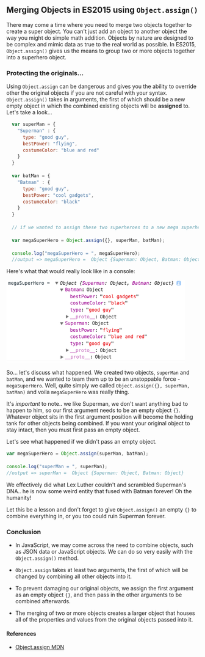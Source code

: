 ## Merging Objects in ES2015 using `Object.assign()`

There may come a time where you need to merge two objects together to create a super object. You can't just add an object to another object the way you might do simple math addition. Objects by nature are designed to be complex and mimic data as true to the real world as possible. In ES2015, `Object.assign()` gives us the means to group two or more objects together into a superhero object.

### Protecting the originals...
  Using `Object.assign` can be dangerous and gives you the ability to override other the original objects if you are not careful with your syntax. `Object.assign()` takes in arguments, the first of which should be a new empty object in which the combined existing objects will be **assigned** to. Let's take a look...

```js
  var superMan = {
    "Superman" : {
      type: "good guy",
      bestPower: "flying",
      costumeColor: "blue and red"
    }
  }

  var batMan = {
    "Batman" : {
      type: "good guy",
      bestPower: "cool gadgets",
      costumeColor: "black"
    }
  }

  // if we wanted to assign these two superheroes to a new mega superhero object, we can!

  var megaSuperHero = Object.assign({}, superMan, batMan);

  console.log("megaSuperHero = ", megaSuperHero);
  //output => megaSuperHero =  Object {Superman: Object, Batman: Object}
```

Here's what that would really look like in a console:

![Object.assign](./assign.png)

So... let's discuss what happened. We created two objects, `superMan` and `batMan`, and we wanted to team them up to be an unstoppable force - `megaSuperHero`. Well, quite simply we called `Object.assign({}, superMan, batMan)` and voila `megaSuperHero` was really thing.

  It's *important* to note.. we like Superman, we don't want anything bad to happen to him, so our first argument needs to be an empty object `{}`. Whatever object sits in the first argument position will become the holding tank for other objects being combined. If you want your original object to stay intact, then you must first pass an empty object.

Let's see what happened if we didn't pass an empty object.

```js
var megaSuperHero = Object.assign(superMan, batMan);

console.log("superMan = ", superMan);
//output => superMan =  Object {Superman: Object, Batman: Object}
```

We effectively did what Lex Luther couldn't and scrambled Superman's DNA.. he is now some weird entity that fused with Batman forever! Oh the humanity!

Let this be a lesson and don't forget to give `Object.assign()` an empty `{}` to combine everything in, or you too could ruin Superman forever.


### Conclusion
* In JavaScript, we may come across the need to combine objects, such as JSON data or JavaScript objects. We can do so very easily with the `Object.assign()` method.

* `Object.assign` takes at least two arguments, the first of which will be changed by combining all other objects into it.

* To prevent damaging our original objects, we assign the first argument as an empty object `{}`, and then pass in the other arguments to be combined afterwards.
* The merging of two or more objects creates a larger object that houses all of the properties and values from the original objects passed into it.
#### References

* [Object.assign MDN](https://developer.mozilla.org/en-US/docs/Web/JavaScript/Reference/Global_Objects/Object/assign)
